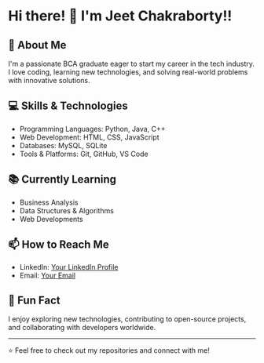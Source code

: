 # Hi there! 👋 I'm Jeet Chakraborty!!

## 🚀 About Me
I'm a passionate BCA graduate eager to start my career in the tech industry. I love coding, learning new technologies, and solving real-world problems with innovative solutions.

## 💻 Skills & Technologies
- Programming Languages: Python, Java, C++
- Web Development: HTML, CSS, JavaScript
- Databases: MySQL, SQLite
- Tools & Platforms: Git, GitHub, VS Code

## 📚 Currently Learning
- Business Analysis
- Data Structures & Algorithms
- Web Developments 

## 📫 How to Reach Me
- LinkedIn: [Your LinkedIn Profile](#)
- Email: [Your Email](mailto:your-email@example.com)

## 🌱 Fun Fact
I enjoy exploring new technologies, contributing to open-source projects, and collaborating with developers worldwide.

---

⭐️ Feel free to check out my repositories and connect with me!

